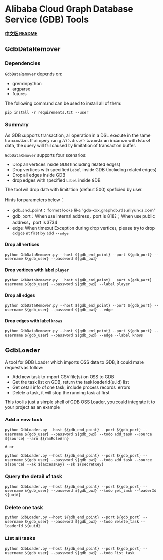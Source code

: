 # Alibaba Cloud Graph Database Service (GDB) Tools

[**中文版 README**](README.cn.md)

## GdbDataRemover

### Dependencies

`GdbDataRemover` depends on:
- gremlinpython
- argparse
- futures

The following command can be used to install all of them:
```shell
pip install -r requirements.txt --user
```

### Summary

As GDB supports transaction, all operation in a DSL execute in the same transaction. If simpely run `g.V().drop()` towards an instance with lots of data, the query will fail caused by limitation of transaction buffer.

`GdbDataRemover` supports four scenarios:

- Drop all vertices inside GDB (Including related edges)
- Drop vertices with specified `Label` inside GDB (Including related edges)
- Drop all edges inside GDB
- drop edges with specified `Label` inside GDB

The tool wil drop data with limitation (default 500) speficied by user.

Hints for parameters below：

- gdb_end_point： format looks like 'gds-xxx.graphdb.rds.aliyuncs.com'
- gdb_port：When use internal address，port is 8182；When use public address，port is 3734
- edge: When timeout Exception during drop vertices, please try to drop edges at first by add `--edge`

#### Drop all vertices

```shell
python GdbDataRemover.py --host ${gdb_end_point} --port ${gdb_port} --username ${gdb_user} --password ${gdb_pwd}
```

#### Drop vertices with label `player`

```shell
python GdbDataRemover.py --host ${gdb_end_point} --port ${gdb_port} --username ${gdb_user} --password ${gdb_pwd} --label player
```

#### Drop all edges

```shell
python GdbDataRemover.py --host ${gdb_end_point} --port ${gdb_port} --username ${gdb_user} --password ${gdb_pwd} --edge
```

#### Drop edges with label `knows`

```shell
python GdbDataRemover.py --host ${gdb_end_point} --port ${gdb_port} --username ${gdb_user} --password ${gdb_pwd} --edge --label knows
```

## GdbLoader

A tool for GDB Loader which imports OSS data to GDB, it could make requests as follow:

- Add new task to import CSV file(s) on OSS to GDB
- Get the task list on GDB, return the task loaderId(uuid) list
- Get detail info of one task, include process records, errors
- Delete a task, it will stop the running task at first

This tool is just a simple shell of GDB OSS Loader, you could integrate it to your project as an example

### Add a new task

```shell
python GdbLoader.py --host ${gdb_end_point} --port ${gdb_port} --username ${gdb_user} --password ${gdb_pwd} --todo add_task --source ${source} --arn ${ramRoleArn}

# or

python GdbLoader.py --host ${gdb_end_point} --port ${gdb_port} --username ${gdb_user} --password ${gdb_pwd} --todo add_task --source ${source} --ak ${accessKey} --sk ${secretKey}
```

### Query the detail of task

```shell
python GdbLoader.py --host ${gdb_end_point} --port ${gdb_port} --username ${gdb_user} --password ${gdb_pwd} --todo get_task --loaderId ${uuid}
```

### Delete one task

```shell
python GdbLoader.py --host ${gdb_end_point} --port ${gdb_port} --username ${gdb_user} --password ${gdb_pwd} --todo delete_task --loaderId ${uuid}
```

### List all tasks

```shell
python GdbLoader.py --host ${gdb_end_point} --port ${gdb_port} --username ${gdb_user} --password ${gdb_pwd} --todo list_task
```
